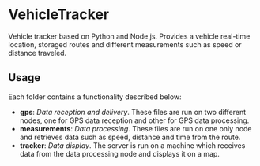 # VehicleTracker

Vehicle tracker based on Python and Node.js. Provides a vehicle real-time location, storaged routes and different measurements such as speed or distance traveled.

## Usage

Each folder contains a functionality described below:

- **gps**: *Data reception and delivery*. These files are run on two different nodes, one for GPS data reception and other for GPS data processing.
- **measurements**: *Data processing*. These files are run on one only node and retrieves data such as speed, distance and time from the route.
- **tracker**: *Data display*. The server is run on a machine which receives data from the data processing node and displays it on a map.
